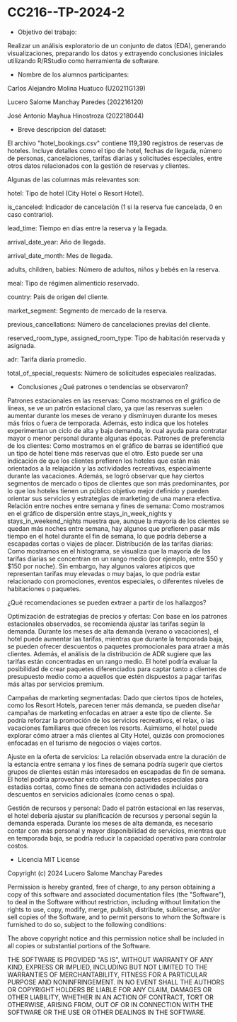 # CC216--TP-2024-2

- Objetivo del trabajo:
  
Realizar un análisis exploratorio de un conjunto de datos (EDA), generando visualizaciones, preparando los datos y extrayendo conclusiones iniciales utilizando R/RStudio como herramienta de software.

- Nombre de los alumnos participantes:
  
Carlos Alejandro Molina Huatuco (U20211G139)
  
Lucero Salome Manchay Paredes (202216120)
  
José Antonio Mayhua Hinostroza (202218044)

- Breve descripcion del dataset:

El archivo "hotel_bookings.csv" contiene 119,390 registros de reservas de hoteles. Incluye detalles como el tipo de hotel, fechas de llegada, número de personas, cancelaciones, tarifas diarias y solicitudes especiales, entre otros datos relacionados con la gestión de reservas y clientes.

Algunas de las columnas más relevantes son:


hotel: Tipo de hotel (City Hotel o Resort Hotel).

is_canceled: Indicador de cancelación (1 si la reserva fue cancelada, 0 en caso contrario).

lead_time: Tiempo en días entre la reserva y la llegada.

arrival_date_year: Año de llegada.

arrival_date_month: Mes de llegada.

adults, children, babies: Número de adultos, niños y bebés en la reserva.

meal: Tipo de régimen alimenticio reservado.

country: País de origen del cliente.

market_segment: Segmento de mercado de la reserva.

previous_cancellations: Número de cancelaciones previas del cliente.

reserved_room_type, assigned_room_type: Tipo de habitación reservada y asignada.

adr: Tarifa diaria promedio.

total_of_special_requests: Número de solicitudes especiales realizadas.

- Conclusiones
 ¿Qué patrones o tendencias se observaron?

 Patrones estacionales en las reservas: Como mostramos en el gráfico de líneas, se ve un patrón estacional claro, ya que las reservas suelen aumentar durante los meses de verano y disminuyen durante los meses más fríos o fuera de temporada. Además, esto indica que los    hoteles experimentan un ciclo de alta y baja demanda, lo cual ayuda para contratar mayor o menor personal durante algunas épocas.
 Patrones de preferencia de los clientes: Como mostramos en el gráfico de barras se identificó  que un tipo de hotel tiene más reservas que el otro. Esto puede ser una indicación de que los clientes prefieren los hoteles que están más orientados a la relajación y las     actividades recreativas, especialmente durante las vacaciones. Además, se logró observar que hay ciertos segmentos de mercado o tipos de clientes que son más predominantes, por lo que los hoteles tienen un público objetivo mejor definido y pueden orientar sus servicios  y estrategias de marketing de una manera efectiva.
 Relación entre noches entre semana y fines de semana: Como mostramos en el gráfico de dispersión entre stays_in_week_nights y stays_in_weekend_nights muestra que, aunque la mayoría de los clientes se quedan más noches entre semana, hay algunos que prefieren pasar más    tiempo en el hotel durante el fin de semana, lo que podría deberse a escapadas cortas o viajes de placer.
 Distribución de las tarifas diarias: Como mostramos en el histograma, se visualiza que la mayoría de las tarifas diarias se concentran en un rango medio (por ejemplo, entre $50 y $150 por noche). Sin embargo, hay algunos valores atípicos que representan tarifas muy      elevadas o muy bajas, lo que podría estar relacionado con promociones, eventos especiales, o diferentes niveles de habitaciones o paquetes.
 
 ¿Qué recomendaciones se pueden extraer a partir de los hallazgos? 

 Optimización de estrategias de precios y ofertas: Con base en los patrones estacionales observados, se recomienda ajustar las tarifas según la demanda. Durante los meses de alta demanda (verano o vacaciones), el hotel puede aumentar las tarifas, mientras que durante la  temporada baja, se pueden ofrecer descuentos o paquetes promocionales para atraer a más clientes. Además, el análisis de la distribución de ADR sugiere que las tarifas están concentradas en un rango medio. El hotel podría evaluar la posibilidad de crear paquetes         diferenciados para captar tanto a clientes de presupuesto medio como a aquellos que estén dispuestos a pagar tarifas más altas por servicios premium.

 Campañas de marketing segmentadas: Dado que ciertos tipos de hoteles, como los Resort Hotels, parecen tener más demanda, se pueden diseñar campañas de marketing enfocadas en atraer a este tipo de cliente. Se podría reforzar la promoción de los servicios recreativos, el  relax, o las vacaciones familiares que ofrecen los resorts. Asimismo, el hotel puede explorar cómo atraer a más clientes al City Hotel, quizás con promociones enfocadas en el turismo de negocios o viajes cortos.

 Ajuste en la oferta de servicios: La relación observada entre la duración de la estancia entre semana y los fines de semana podría sugerir que ciertos grupos de clientes están más interesados en escapadas de fin de semana. El hotel podría aprovechar esto ofreciendo      paquetes especiales para estadías cortas, como fines de semana con actividades incluidas o descuentos en servicios adicionales (como cenas o spa).

 Gestión de recursos y personal: Dado el patrón estacional en las reservas, el hotel debería ajustar su planificación de recursos y personal según la demanda esperada. Durante los meses de alta demanda, es necesario contar con más personal y mayor disponibilidad de       servicios, mientras que en temporada baja, se podría reducir la capacidad operativa para controlar costos.

- Licencia
MIT License

Copyright (c) 2024 Lucero Salome Manchay Paredes

Permission is hereby granted, free of charge, to any person obtaining a copy
of this software and associated documentation files (the "Software"), to deal
in the Software without restriction, including without limitation the rights
to use, copy, modify, merge, publish, distribute, sublicense, and/or sell
copies of the Software, and to permit persons to whom the Software is
furnished to do so, subject to the following conditions:

The above copyright notice and this permission notice shall be included in all
copies or substantial portions of the Software.

THE SOFTWARE IS PROVIDED "AS IS", WITHOUT WARRANTY OF ANY KIND, EXPRESS OR
IMPLIED, INCLUDING BUT NOT LIMITED TO THE WARRANTIES OF MERCHANTABILITY,
FITNESS FOR A PARTICULAR PURPOSE AND NONINFRINGEMENT. IN NO EVENT SHALL THE
AUTHORS OR COPYRIGHT HOLDERS BE LIABLE FOR ANY CLAIM, DAMAGES OR OTHER
LIABILITY, WHETHER IN AN ACTION OF CONTRACT, TORT OR OTHERWISE, ARISING FROM,
OUT OF OR IN CONNECTION WITH THE SOFTWARE OR THE USE OR OTHER DEALINGS IN THE
SOFTWARE.
